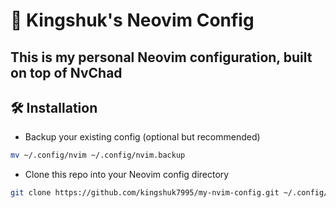 # 🧠 Kingshuk's Neovim Config

This is my personal Neovim configuration, built on top of NvChad
---

## 🛠️ Installation

- Backup your existing config (optional but recommended)
```bash
mv ~/.config/nvim ~/.config/nvim.backup
```
- Clone this repo into your Neovim config directory
```bash
git clone https://github.com/kingshuk7995/my-nvim-config.git ~/.config/nvim
```
